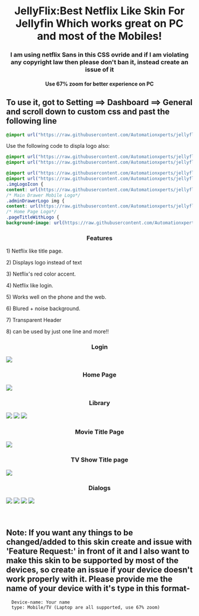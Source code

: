 <div align="center">
<h1>JellyFlix:Best Netflix Like Skin For Jellyfin Which works great on PC and most of the Mobiles!</h1>
<h3>I am using netflix Sans in this CSS ovride and if I am violating any copyright law then please don't ban it, instead create an issue of it</h3>
<h4>Use 67% zoom for better experience on PC</h4>  
</div>
<h2> To use it, got to Setting ==> Dashboard ==> General and scroll down to custom css and past the following line</h2>


```css
@import url("https://raw.githubusercontent.com/Automationxperts/jellyflix/main/default.css");
```

Use the following code to displa logo also:

```css
@import url("https://raw.githubusercontent.com/Automationxperts/jellyflix/main/default.css");
@import url("https://raw.githubusercontent.com/Automationxperts/jellyflix/main/Logo.css");
```

```css
@import url("https://raw.githubusercontent.com/Automationxperts/jellyflix/main/default.css");
@import url("https://raw.githubusercontent.com/Automationxperts/jellyflix/main/Logo.css");
.imgLogoIcon {
content: url(https://raw.githubusercontent.com/Automationxperts/jellyflix/3697f0ce2584872c00c3c7fb1cde4e51990a45de/img/logo.png) !important; }
/* Main Drawer Mobile Logo*/
.adminDrawerLogo img {
content: url(https://raw.githubusercontent.com/Automationxperts/jellyflix/3697f0ce2584872c00c3c7fb1cde4e51990a45de/img/logo.png) !important; }
/* Home Page Logo*/
.pageTitleWithLogo {
background-image: url(https://raw.githubusercontent.com/Automationxperts/jellyflix/3697f0ce2584872c00c3c7fb1cde4e51990a45de/img/logo.png) !important; }
```
<div class="listCont">
  <h3 align="center"> Features </h3>
  <div class="list" style="display: block;">
    <p>1) Netflix like title page.</p>
    <p>2) Displays logo instead of text</p>
    <p>3) Netflix's red color accent.</p>
    <p>4) Netflix like login.</p>
    <p>5) Works well on the phone and the web.</p>
    <p>6) Blured + noise background.</p>
    <p>7) Transparent Header</p>
    <p>8) can be used by just one line and more!!</p>
  </div>
</div>

<div class="imagesCont">
  <div class="Login">
    <h3 align="center">Login</h3>
    <img src="https://raw.githubusercontent.com/Automationxperts/jellyflix/main/img/Login.jpg">
  </div>
  <div class="home">
    <h3 align="center">Home Page</h3>
    <img src="https://raw.githubusercontent.com/Automationxperts/jellyflix/main/img/Home.jpg">
  </div>  
  <div class="lib">
    <h3 align="center">Library</h3>
    <img src="https://raw.githubusercontent.com/Automationxperts/jellyflix/main/img/Movies.jpg">
    <img src="https://raw.githubusercontent.com/Automationxperts/jellyflix/main/img/TV%20Shows.jpg">
    <img src="https://raw.githubusercontent.com/Automationxperts/jellyflix/main/img/Collections.jpg">
  </div>
  <div class="titleMov">
    <h3 align="center">Movie Title Page</h3>
    <img src="https://raw.githubusercontent.com/Automationxperts/jellyflix/main/img/Title%20Page-Movie.jpg">
  </div>
  <div class="titleTv">
    <h3 align="center">TV Show Title page</h3>
    <img src="https://raw.githubusercontent.com/Automationxperts/jellyflix/main/img/Title%20Page-TV.jpg">
  </div>
  <div class="dia">
  <h3 align="center">Dialogs</h3>
  <img src="https://raw.githubusercontent.com/Automationxperts/jellyflix/main/img/Menu.jpg">
  <img src="https://raw.githubusercontent.com/Automationxperts/jellyflix/main/img/Dialog-1.jpg">
  <img src="https://raw.githubusercontent.com/Automationxperts/jellyflix/main/img/Dialog-2.jpg">
  <img src="https://raw.githubusercontent.com/Automationxperts/jellyflix/main/img/Dialog-3.jpg">
  </div>
</div>
<br>
<br>
<div class="note">
  <h2>Note: If you want any things to be changed/added to this skin create and issue with 'Feature Request:' in front of it and I also want to make this skin to be supported by most of the devices, so create an issue if your device doesn't work properly with it. Please provide me the name of your device with it's type in this format-<br></h2>

  ```
    Device-name: Your name
    type: Mobile/TV (Laptop are all supported, use 67% zoom)
  ```
</div>
